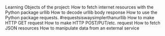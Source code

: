 Learning Objects of the project: 
	How to fetch internet resources with the Python package urllib How to decode urllib body response How to use the Python package requests.
#requestsiswaysimplerthanurllib How to make HTTP GET request How to make HTTP POST/PUT/etc.
request How to fetch JSON resources How to manipulate data from an external service
